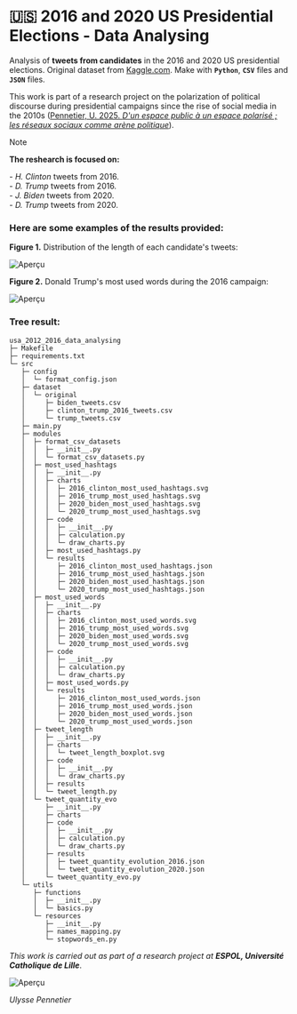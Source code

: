 # 🇺🇸 2016 and 2020 US Presidential Elections - Data Analysing

Analysis of **tweets from candidates** in the 2016 and 2020 US presidential elections. Original dataset from [Kaggle.com]([frfr](https://www.kaggle.com)). Make with **`Python`**, **`CSV`** files and **`JSON`** files. 

This work is part of a research project on the polarization of political discourse during presidential campaigns since the rise of social media in the 2010s ([Pennetier, U. 2025. *D'un espace public à un espace polarisé ; les réseaux sociaux comme arène politique*](https://github.com/Ugravis/us_2016_2020_data_analysing)). 

> [!NOTE]
> **The reshearch is focused on:**  
> 
> \- *H. Clinton* tweets from 2016.  
> \- *D. Trump* tweets from 2016.  
> \- *J. Biden* tweets from 2020.  
> \- *D. Trump* tweets from 2020.

### Here are some examples of the results provided:
 
**Figure 1\.** Distribution of the length of each candidate's tweets:

![Aperçu](https://zupimages.net/up/25/18/dgh1.png)

**Figure 2\.** Donald Trump's most used words during the 2016 campaign: 

![Aperçu](https://zupimages.net/up/25/18/5ejj.png)

### Tree result:
```
usa_2012_2016_data_analysing
├─ Makefile
├─ requirements.txt
└─ src
   ├─ config
   │  └─ format_config.json
   ├─ dataset
   │  └─ original
   │     ├─ biden_tweets.csv
   │     ├─ clinton_trump_2016_tweets.csv
   │     └─ trump_tweets.csv
   ├─ main.py
   ├─ modules
   │  ├─ format_csv_datasets
   │  │  ├─ __init__.py
   │  │  └─ format_csv_datasets.py
   │  ├─ most_used_hashtags
   │  │  ├─ __init__.py
   │  │  ├─ charts
   │  │  │  ├─ 2016_clinton_most_used_hashtags.svg
   │  │  │  ├─ 2016_trump_most_used_hashtags.svg
   │  │  │  ├─ 2020_biden_most_used_hashtags.svg
   │  │  │  └─ 2020_trump_most_used_hashtags.svg
   │  │  ├─ code
   │  │  │  ├─ __init__.py
   │  │  │  ├─ calculation.py
   │  │  │  └─ draw_charts.py
   │  │  ├─ most_used_hashtags.py
   │  │  └─ results
   │  │     ├─ 2016_clinton_most_used_hashtags.json
   │  │     ├─ 2016_trump_most_used_hashtags.json
   │  │     ├─ 2020_biden_most_used_hashtags.json
   │  │     └─ 2020_trump_most_used_hashtags.json
   │  ├─ most_used_words
   │  │  ├─ __init__.py
   │  │  ├─ charts
   │  │  │  ├─ 2016_clinton_most_used_words.svg
   │  │  │  ├─ 2016_trump_most_used_words.svg
   │  │  │  ├─ 2020_biden_most_used_words.svg
   │  │  │  └─ 2020_trump_most_used_words.svg
   │  │  ├─ code
   │  │  │  ├─ __init__.py
   │  │  │  ├─ calculation.py
   │  │  │  └─ draw_charts.py
   │  │  ├─ most_used_words.py
   │  │  └─ results
   │  │     ├─ 2016_clinton_most_used_words.json
   │  │     ├─ 2016_trump_most_used_words.json
   │  │     ├─ 2020_biden_most_used_words.json
   │  │     └─ 2020_trump_most_used_words.json
   │  ├─ tweet_length
   │  │  ├─ __init__.py
   │  │  ├─ charts
   │  │  │  └─ tweet_length_boxplot.svg
   │  │  ├─ code
   │  │  │  ├─ __init__.py
   │  │  │  └─ draw_charts.py
   │  │  ├─ results
   │  │  └─ tweet_length.py
   │  └─ tweet_quantity_evo
   │     ├─ __init__.py
   │     ├─ charts
   │     ├─ code
   │     │  ├─ __init__.py
   │     │  ├─ calculation.py
   │     │  └─ draw_charts.py
   │     ├─ results
   │     │  ├─ tweet_quantity_evolution_2016.json
   │     │  └─ tweet_quantity_evolution_2020.json
   │     └─ tweet_quantity_evo.py
   └─ utils
      ├─ functions
      │  ├─ __init__.py
      │  └─ basics.py
      └─ resources
         ├─ __init__.py
         ├─ names_mapping.py
         └─ stopwords_en.py

```

*This work is carried out as part of a research project at **ESPOL, Université Catholique de Lille***. 

![Aperçu](https://zupimages.net/up/25/17/9zzo.jpg)

*Ulysse Pennetier*